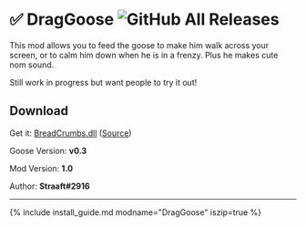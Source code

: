 # ✅ DragGoose ![GitHub All Releases](https://img.shields.io/github/downloads/euandeas/GooseMod_BreadCrumbs/total?logo=github)

This mod  allows you to feed the goose to make him walk across your screen, or to calm him down when he is in a frenzy. Plus he makes cute nom sound.

Still work in progress but want people to try it out!

## Download

Get it: [BreadCrumbs.dll](https://github.com/euandeas/GooseMod_BreadCrumbs/releases/tag/1.0)
([Source](https://github.com/euandeas/GooseMod_BreadCrumbs))

Goose Version: **v0.3**

Mod Version: **1.0**

Author: **Straaft#2916**

---

{% include install_guide.md modname="DragGoose" iszip=true %}
